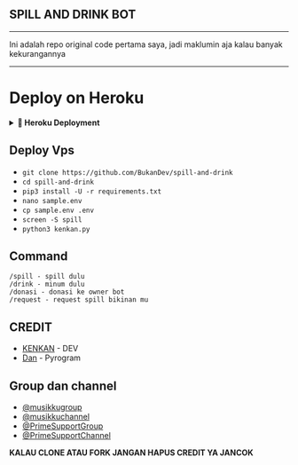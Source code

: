 ## SPILL AND DRINK BOT

___
Ini adalah repo original code pertama saya, jadi maklumin aja kalau banyak kekurangannya
___

# Deploy on Heroku
<details>
<summary><b> 🚀 Heroku Deployment</b></summary>
<br>

<h3 align="left">Klik Tombol di Bawah ini untuk Deploy di Heroku</h3>
<p align="left"><a href="https://heroku.com/deploy?template=https://github.com/BukanDev/spill-and-drink"><img src="https://www.herokucdn.com/deploy/button.png" alt="Deploy to Heroku" target="_blank"/></a></p>
</details>

## Deploy Vps

- `git clone https://github.com/BukanDev/spill-and-drink`
- `cd spill-and-drink`
- `pip3 install -U -r requirements.txt`
- `nano sample.env`
- `cp sample.env .env`
- `screen -S spill`
- `python3 kenkan.py`


## Command

```
/spill - spill dulu
/drink - minum dulu
/donasi - donasi ke owner bot
/request - request spill bikinan mu
```

## CREDIT
- [KENKAN](https://github.com/kenkansaja) - DEV
- [Dan](https://github.com/pyrogram/pyrogram) - Pyrogram

## Group dan channel
- [@musikkugroup](https://t.me/musikkugroup)
- [@musikkuchannel](https://t.me/musikkuchannel)
- [@PrimeSupportGroup](https://t.me/PrimeSupportGroup)
- [@PrimeSupportChannel](https://t.me/PrimeSupportChannel)

**KALAU CLONE ATAU FORK JANGAN HAPUS CREDIT YA JANCOK**
